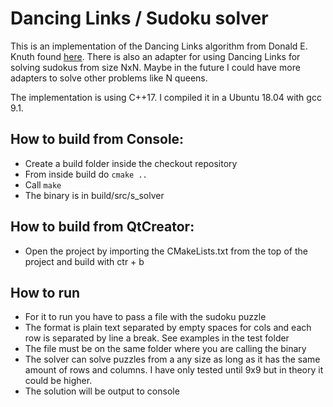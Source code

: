# Dancing Links / Sudoku solver
This is an implementation of the Dancing Links algorithm from Donald E. Knuth found [here](https://www-cs-faculty.stanford.edu/~knuth/news.html). There is also an adapter for using Dancing Links for solving sudokus from size NxN. Maybe in the future I could have more adapters to solve other problems like N queens.

The implementation is using C++17. I compiled it in a Ubuntu 18.04 with gcc 9.1.

## How to build from Console:
* Create a build folder inside the checkout repository
* From inside build do `cmake ..`
* Call `make`
* The binary is in build/src/s_solver


## How to build from QtCreator:
* Open the project by importing the CMakeLists.txt from the top of the project and build with ctr + b

## How to run
* For it to run you have to pass a file with the sudoku puzzle
* The format is plain text separated by empty spaces for cols and each row is separated by line a break. See examples in the test folder
* The file must be on the same folder where you are calling the binary
* The solver can solve puzzles from a any size as long as it
has the same amount of rows and columns. I have only tested until 9x9 but in theory it could be higher.
* The solution will be output to console
